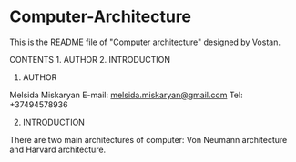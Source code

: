 # Computer-Architecture
This is the README file of "Computer architecture" designed by Vostan.
 
CONTENTS
	1. AUTHOR
	2. INTRODUCTION
	

1. AUTHOR

Melsida Miskaryan
E-mail: melsida.miskaryan@gmail.com
Tel: +37494578936


2. INTRODUCTION

There are two main architectures of computer: Von Neumann architecture and Harvard architecture.
